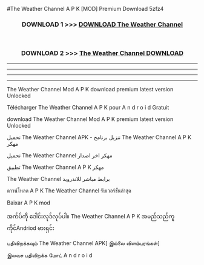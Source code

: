 #The Weather Channel  A P K [MOD] Premium Download 5zfz4



<div align="center">

<h3>DOWNLOAD 1 >>> <a href="https://teeasianyam.web.app?sq=The Weather Channel ">DOWNLOAD The Weather Channel  </a></h3><br>

<h3>DOWNLOAD 2 >>> <a href="https://teeasianyam.web.app?sq=The Weather Channel  ">The Weather Channel   DOWNLOAD </a></h3>

</div>


----------------------------------------------------------

----------------------------------------------------------

----------------------------------------------------------

----------------------------------------------------------


The Weather Channel   Mod A P K download premium latest version Unlocked

Télécharger The Weather Channel   A P K pour A n d r o i d Gratuit

download The Weather Channel   Mod A P K premium latest version Unlocked

تحميل The Weather Channel   APK - تنزيل برنامج The Weather Channel   A P K مهكر

تحميل The Weather Channel   مهكر اخر اصدار

تطبيق The Weather Channel   A P K مهكر

The Weather Channel   برابط مباشر للاندرويد

ดาวน์โหลด A P K The Weather Channel   รับเวอร์ชันล่าสุด

Baixar A P K mod

အက်ပ်ကို ဒေါင်းလုဒ်လုပ်ပါ။ The Weather Channel   A P K အမည်သည်ကူကိုင်Andriod ဗားရှင်း

பதிவிறக்கவும் The Weather Channel   APK[ இல்லை விளம்பரங்கள்] 
 
இலவச பதிவிறக்க மோட் A n d r o i d



